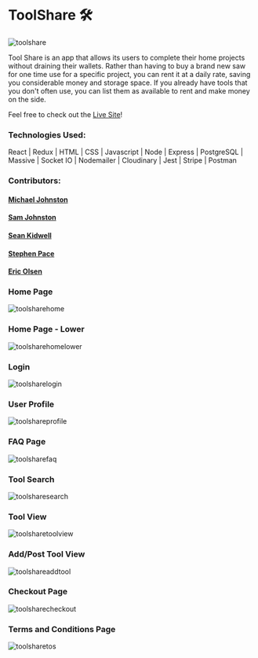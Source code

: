 # ToolShare 🛠️

![toolshare](https://user-images.githubusercontent.com/26236137/51583553-6a5a4180-1e8e-11e9-85d8-3ed843105be4.png)

Tool Share is an app that allows its users to complete their home projects without draining their wallets.  Rather than having to buy a brand new saw for one time use for a specific project, you can rent it at a daily rate, saving you considerable money and storage space.  If you already have tools that you don't often use, you can list them as available to rent and make money on the side.  

Feel free to check out the [Live Site](https://toolshare.pro/ "ToolShare.Pro")!

### Technologies Used:

React | Redux | HTML | CSS | Javascript | Node | Express | PostgreSQL | Massive | Socket IO | Nodemailer | Cloudinary | Jest | Stripe | Postman 

### Contributors:

#### [Michael Johnston](https://github.com/michaeljamie "Michael Johnston")
#### [Sam Johnston](https://github.com/samabu "Sam Johnston")
#### [Sean Kidwell](https://github.com/seankidwell "Sean Kidwell")
#### [Stephen Pace](https://github.com/sjpace2 "Stephen Pace")
#### [Eric Olsen](https://github.com/ejolsen "Eric Olsen")
  
### Home Page

![toolsharehome](https://user-images.githubusercontent.com/26236137/45663028-bac92900-bac1-11e8-9e99-edd015c3c0e9.PNG)

### Home Page - Lower

![toolsharehomelower](https://user-images.githubusercontent.com/26236137/45663090-f6fc8980-bac1-11e8-84d9-db1518fdaa8e.PNG)

### Login

![toolsharelogin](https://user-images.githubusercontent.com/26236137/45663056-cd436280-bac1-11e8-9891-9229c4f2a6b6.PNG)

### User Profile

![toolshareprofile](https://user-images.githubusercontent.com/26236137/45663072-e0563280-bac1-11e8-8791-6e50665e2b63.PNG)

### FAQ Page

![toolsharefaq](https://user-images.githubusercontent.com/26236137/45663103-0e3b7700-bac2-11e8-98bb-95b55e8740f5.PNG)

### Tool Search

![toolsharesearch](https://user-images.githubusercontent.com/26236137/45663115-1eebed00-bac2-11e8-8071-9c2b746d7e4f.PNG)

### Tool View

![toolsharetoolview](https://user-images.githubusercontent.com/26236137/45663129-2ca17280-bac2-11e8-92f9-80a646c998aa.PNG)

### Add/Post Tool View

![toolshareaddtool](https://user-images.githubusercontent.com/26236137/45663137-39be6180-bac2-11e8-887c-2ad4a8d998dc.PNG)

### Checkout Page

![toolsharecheckout](https://user-images.githubusercontent.com/26236137/45663165-4e9af500-bac2-11e8-8944-985cba46b567.PNG)

### Terms and Conditions Page

![toolsharetos](https://user-images.githubusercontent.com/26236137/45663169-59ee2080-bac2-11e8-8ef6-b79165edd415.PNG)
